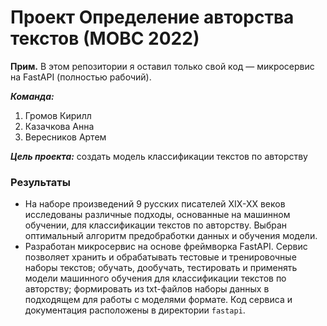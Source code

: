 # Проект Определение авторства текстов (МОВС 2022)

**Прим.** В этом репозитории я оставил только свой код — микросервис на FastAPI (полностью рабочий).

***Команда:***

1) Громов Кирилл
2) Казачкова Анна
3) Вересников Артем

***Цель проекта:*** создать модель классификации текстов по авторству

### Результаты
- На наборе произведений 9 русских писателей XIX-XX веков исследованы
различные подходы, основанные на машинном обучении, для классификации текстов по авторству.
Выбран оптимальный алгоритм предобработки данных и обучения модели.
- Разработан микросервис на основе фреймворка FastAPI.
Сервис позволяет хранить и обрабатывать тестовые и тренировочные 
наборы текстов; обучать, дообучать, тестировать и применять 
модели машинного обучения для классификации текстов по авторству; 
формировать из txt-файлов наборы данных в подходящем для работы с моделями формате. 
Код сервиса и документация расположены в директории `fastapi`.
